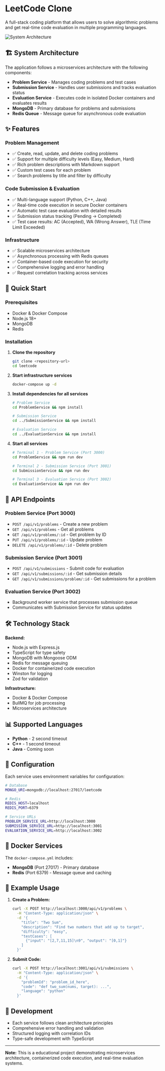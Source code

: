 # LeetCode Clone

A full-stack coding platform that allows users to solve algorithmic problems and get real-time code evaluation in multiple programming languages.

![System Architecture](./images/design.png)

## 🏗️ System Architecture

The application follows a microservices architecture with the following components:

- **Problem Service** - Manages coding problems and test cases
- **Submission Service** - Handles user submissions and tracks evaluation status
- **Evaluation Service** - Executes code in isolated Docker containers and evaluates results
- **MongoDB** - Primary database for problems and submissions
- **Redis Queue** - Message queue for asynchronous code evaluation

## ✨ Features

### Problem Management

- ✅ Create, read, update, and delete coding problems
- ✅ Support for multiple difficulty levels (Easy, Medium, Hard)
- ✅ Rich problem descriptions with Markdown support
- ✅ Custom test cases for each problem
- ✅ Search problems by title and filter by difficulty

### Code Submission & Evaluation

- ✅ Multi-language support (Python, C++, Java)
- ✅ Real-time code execution in secure Docker containers
- ✅ Automatic test case evaluation with detailed results
- ✅ Submission status tracking (Pending → Completed)
- ✅ Test case results: AC (Accepted), WA (Wrong Answer), TLE (Time Limit Exceeded)

### Infrastructure

- ✅ Scalable microservices architecture
- ✅ Asynchronous processing with Redis queues
- ✅ Container-based code execution for security
- ✅ Comprehensive logging and error handling
- ✅ Request correlation tracking across services

## 🚀 Quick Start

### Prerequisites

- Docker & Docker Compose
- Node.js 18+
- MongoDB
- Redis

### Installation

1. **Clone the repository**

   ```bash
   git clone <repository-url>
   cd leetcode
   ```

2. **Start infrastructure services**

   ```bash
   docker-compose up -d
   ```

3. **Install dependencies for all services**

   ```bash
   # Problem Service
   cd ProblemService && npm install

   # Submission Service
   cd ../SubmissionService && npm install

   # Evaluation Service
   cd ../EvaluationService && npm install
   ```

4. **Start all services**

   ```bash
   # Terminal 1 - Problem Service (Port 3000)
   cd ProblemService && npm run dev

   # Terminal 2 - Submission Service (Port 3001)
   cd SubmissionService && npm run dev

   # Terminal 3 - Evaluation Service (Port 3002)
   cd EvaluationService && npm run dev
   ```

## 📡 API Endpoints

### Problem Service (Port 3000)

- `POST /api/v1/problems` - Create a new problem
- `GET /api/v1/problems` - Get all problems
- `GET /api/v1/problems/:id` - Get problem by ID
- `PUT /api/v1/problems/:id` - Update problem
- `DELETE /api/v1/problems/:id` - Delete problem

### Submission Service (Port 3001)

- `POST /api/v1/submissions` - Submit code for evaluation
- `GET /api/v1/submissions/:id` - Get submission details
- `GET /api/v1/submissions/problem/:id` - Get submissions for a problem

### Evaluation Service (Port 3002)

- Background worker service that processes submission queue
- Communicates with Submission Service for status updates

## 🛠️ Technology Stack

**Backend:**

- Node.js with Express.js
- TypeScript for type safety
- MongoDB with Mongoose ODM
- Redis for message queuing
- Docker for containerized code execution
- Winston for logging
- Zod for validation

**Infrastructure:**

- Docker & Docker Compose
- BullMQ for job processing
- Microservices architecture

## 📊 Supported Languages

- **Python** - 2 second timeout
- **C++** - 1 second timeout
- **Java** - Coming soon

## 🔧 Configuration

Each service uses environment variables for configuration:

```bash
# Database
MONGO_URI=mongodb://localhost:27017/leetcode

# Redis
REDIS_HOST=localhost
REDIS_PORT=6379

# Service URLs
PROBLEM_SERVICE_URL=http://localhost:3000
SUBMISSION_SERVICE_URL=http://localhost:3001
EVALUATION_SERVICE_URL=http://localhost:3002
```

## 🐳 Docker Services

The `docker-compose.yml` includes:

- **MongoDB** (Port 27017) - Primary database
- **Redis** (Port 6379) - Message queue and caching

## 📝 Example Usage

1. **Create a Problem:**

   ```bash
   curl -X POST http://localhost:3000/api/v1/problems \
     -H "Content-Type: application/json" \
     -d '{
       "title": "Two Sum",
       "description": "Find two numbers that add up to target",
       "difficulty": "easy",
       "testCases": [
         {"input": "[2,7,11,15]\n9", "output": "[0,1]"}
       ]
     }'
   ```

2. **Submit Code:**

   ```bash
   curl -X POST http://localhost:3001/api/v1/submissions \
     -H "Content-Type: application/json" \
     -d '{
       "problemId": "problem_id_here",
       "code": "def two_sum(nums, target): ...",
       "language": "python"
     }'
   ```

## 🏁 Development

- Each service follows clean architecture principles
- Comprehensive error handling and validation
- Structured logging with correlation IDs
- Type-safe development with TypeScript

---

**Note:** This is a educational project demonstrating microservices architecture, containerized code execution, and real-time evaluation systems.
